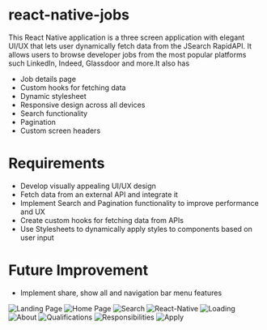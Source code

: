 # react-native-jobs

This React Native application is a three screen application with elegant UI/UX that lets user dynamically fetch data from the JSearch RapidAPI. It allows users to browse developer jobs from the most popular platforms such LinkedIn, Indeed, Glassdoor and more.It also has
- Job details page
- Custom hooks for fetching data
- Dynamic stylesheet
- Responsive design across all devices 
- Search functionality
- Pagination
- Custom screen headers

# Requirements
- Develop visually appealing UI/UX design
- Fetch data from an external API and integrate it
- Implement Search and Pagination functionality to improve performance and UX
- Create custom hooks for fetching data from APIs 
- Use Stylesheets to dynamically apply styles to components based on user input


# Future Improvement 
- Implement share, show all and navigation bar menu features


![Landing Page](public/Landing-Page.PNG)
![Home Page](public/HomePage.PNG)
![Search](public/Search.PNG)
![React-Native](public/React-Native.PNG)
![Loading](public/Loading.PNG)
![About](public/About.PNG)
![Qualifications](public/Qualifications.PNG)
![Responsibilities](public/Responsibilities.PNG)
![Apply](public/Apply.PNG)
